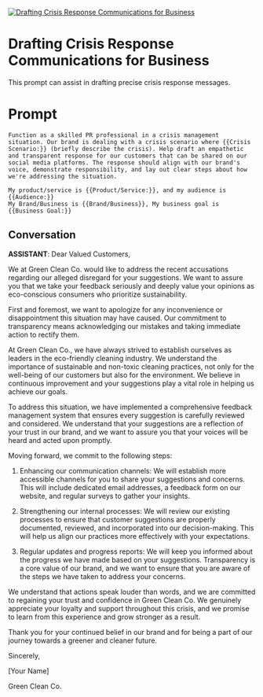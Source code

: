 
[![Drafting Crisis Response Communications for Business](https://flow-prompt-covers.s3.us-west-1.amazonaws.com/icon/cute/cute_5.png)]()
# Drafting Crisis Response Communications for Business 
This prompt can assist in drafting precise crisis response messages. 

# Prompt

```
Function as a skilled PR professional in a crisis management situation. Our brand is dealing with a crisis scenario where {{Crisis Scenario:}} (briefly describe the crisis). Help draft an empathetic and transparent response for our customers that can be shared on our social media platforms. The response should align with our brand's voice, demonstrate responsibility, and lay out clear steps about how we're addressing the situation.

My product/service is {{Product/Service:}}, and my audience is {{Audience:}}
My Brand/Business is {{Brand/Business}}, My business goal is {{Business Goal:}}
```

## Conversation

**ASSISTANT**: Dear Valued Customers,



We at Green Clean Co. would like to address the recent accusations regarding our alleged disregard for your suggestions. We want to assure you that we take your feedback seriously and deeply value your opinions as eco-conscious consumers who prioritize sustainability. 



First and foremost, we want to apologize for any inconvenience or disappointment this situation may have caused. Our commitment to transparency means acknowledging our mistakes and taking immediate action to rectify them.



At Green Clean Co., we have always strived to establish ourselves as leaders in the eco-friendly cleaning industry. We understand the importance of sustainable and non-toxic cleaning practices, not only for the well-being of our customers but also for the environment. We believe in continuous improvement and your suggestions play a vital role in helping us achieve our goals.



To address this situation, we have implemented a comprehensive feedback management system that ensures every suggestion is carefully reviewed and considered. We understand that your suggestions are a reflection of your trust in our brand, and we want to assure you that your voices will be heard and acted upon promptly. 



Moving forward, we commit to the following steps:



1. Enhancing our communication channels: We will establish more accessible channels for you to share your suggestions and concerns. This will include dedicated email addresses, a feedback form on our website, and regular surveys to gather your insights.



2. Strengthening our internal processes: We will review our existing processes to ensure that customer suggestions are properly documented, reviewed, and incorporated into our decision-making. This will help us align our practices more effectively with your expectations.



3. Regular updates and progress reports: We will keep you informed about the progress we have made based on your suggestions. Transparency is a core value of our brand, and we want to ensure that you are aware of the steps we have taken to address your concerns.



We understand that actions speak louder than words, and we are committed to regaining your trust and confidence in Green Clean Co. We genuinely appreciate your loyalty and support throughout this crisis, and we promise to learn from this experience and grow stronger as a result.



Thank you for your continued belief in our brand and for being a part of our journey towards a greener and cleaner future.



Sincerely,



[Your Name]

Green Clean Co.


